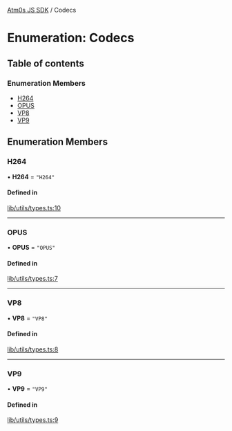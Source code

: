 [Atm0s JS SDK](../README.md) / Codecs

# Enumeration: Codecs

## Table of contents

### Enumeration Members

- [H264](Codecs.md#h264)
- [OPUS](Codecs.md#opus)
- [VP8](Codecs.md#vp8)
- [VP9](Codecs.md#vp9)

## Enumeration Members

### H264

• **H264** = ``"H264"``

#### Defined in

[lib/utils/types.ts:10](https://github.com/8xFF/media-sdk-js/blob/d289714/src/lib/utils/types.ts#L10)

___

### OPUS

• **OPUS** = ``"OPUS"``

#### Defined in

[lib/utils/types.ts:7](https://github.com/8xFF/media-sdk-js/blob/d289714/src/lib/utils/types.ts#L7)

___

### VP8

• **VP8** = ``"VP8"``

#### Defined in

[lib/utils/types.ts:8](https://github.com/8xFF/media-sdk-js/blob/d289714/src/lib/utils/types.ts#L8)

___

### VP9

• **VP9** = ``"VP9"``

#### Defined in

[lib/utils/types.ts:9](https://github.com/8xFF/media-sdk-js/blob/d289714/src/lib/utils/types.ts#L9)
